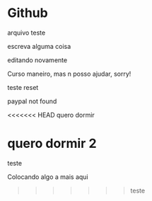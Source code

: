 # Github

arquivo teste

escreva alguma coisa

editando novamente

Curso maneiro, mas n posso ajudar, sorry!

teste reset

paypal not found

<<<<<<< HEAD
quero dormir

quero dormir 2
=======
teste

Colocando algo a mais aqui
>>>>>>> teste
